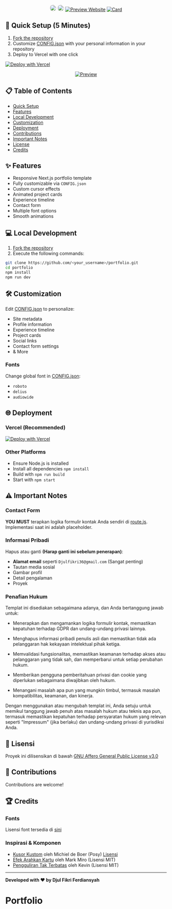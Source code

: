 <div align="center">
<a href="https://discord.gg/2UTkYj26B4"><img src="https://img.shields.io/badge/Discord_Server-7289DA?style=flat&logo=discord&logoColor=white" alt="Join Discord Server" style="border-radius: 15px; height: 20px;"></a>  
<a href="/" ><img src="https://wakatime.com/badge/user/018ea406-0db5-4668-8046-69289ce4a09e/project/a77fd0f2-6eee-4a71-aab3-916f96c273ec.svg" alt="Waka Time Stats" style="border-radius: 15px; height: 20px;"></a>  
<a href="https://max1mde.vercel.app"><img src="https://img.shields.io/badge/Preview-4CAF50?style=flat&logo=vercel&logoColor=white" alt="Preview Website" ></a>

  <a href="https://github.com/max1mde/fancy-readme-stats">
    <img 
      src="https://fancy-readme-stats.vercel.app/api/pin-wide/?username=max1mde&repo=portfolio&dark_bg=3&theme=red_rain&footer=Easy%20to%20Deploy%20Portfolio%20Template&title=Next.js%20Portfolio%20Template&description=Free%20open-source%20portfolio%20with%20customizable%20design%2C%0AResponsive%20layout%2C%20animated%20components%2C%20and%20easy%20setup&height=210" 
      alt="Card"
    />
  </a>
</div>


## 🚀 Quick Setup (5 Minutes)

1. [Fork the repository](https://github.com/Mystery223/portfolio/fork)
2. Customize [CONFIG.json](CONFIG.json) with your personal information in your repository
3. Deploy to Vercel with one click

[![Deploy with Vercel](https://vercel.com/button)](https://vercel.com/new/clone?repository-url=https://github.com/max1mde/portfolio)

<div align="center">
  <a href="preview.png">
    <img src="preview.png" alt="Preview" />
  </a>
</div>

## 📋 Table of Contents

- [Quick Setup](#-quick-setup-5-minutes)  
- [Features](#-features)  
- [Local Development](#-local-development)  
- [Customization](#-customization)  
- [Deployment](#-deployment)  
- [Contributions](#-contributions)  
- [Important Notes](#%EF%B8%8F-important-notes)  
- [License](#-license)  
- [Credits](#-credits)  

## ✨ Features

- Responsive Next.js portfolio template
- Fully customizable via `CONFIG.json`
- Custom cursor effects
- Animated project cards
- Experience timeline
- Contact form
- Multiple font options
- Smooth animations

## 💻 Local Development

1. [Fork the repository](https://github.com/Mystery223/portfolio/fork)
2. Execute the following commands:
```bash
git clone https://github.com/<your_username>/portfolio.git
cd portfolio
npm install
npm run dev
```

## 🛠 Customization

Edit [CONFIG.json](CONFIG.json) to personalize:
- Site metadata
- Profile information
- Experience timeline
- Project cards
- Social links
- Contact form settings
- & More

### Fonts
Change global font in [CONFIG.json](CONFIG.json):
- `roboto`
- `delius`
- `audiowide`

## 🌐 Deployment

### Vercel (Recommended)
[![Deploy with Vercel](https://vercel.com/button)](https://vercel.com/new/clone?repository-url=https://github.com/max1mde/portfolio)

### Other Platforms
- Ensure Node.js is installed
- Install all dependencies `npm install`
- Build with `npm run build`
- Start with `npm start`

## ⚠️ Important Notes

### Contact Form
**YOU MUST** terapkan logika formulir kontak Anda sendiri di [route.js](/src/app/api/contact/route.js). Implementasi saat ini adalah placeholder.

### Informasi Pribadi
Hapus atau ganti **(Harap ganti ini sebelum penerapan)**:
- **Alamat email** seperti `Djulfikri36@gmail.com` (Sangat penting)
- Tautan media sosial
- Gambar profil
- Detail pengalaman
- Proyek

### Penafian Hukum

Templat ini disediakan sebagaimana adanya, dan Anda bertanggung jawab untuk:

- Menerapkan dan mengamankan logika formulir kontak, memastikan kepatuhan terhadap GDPR dan undang-undang privasi lainnya.

- Menghapus informasi pribadi penulis asli dan memastikan tidak ada pelanggaran hak kekayaan intelektual pihak ketiga.

- Memvalidasi fungsionalitas, memastikan keamanan terhadap akses atau pelanggaran yang tidak sah, dan memperbarui untuk setiap perubahan hukum.

- Memberikan pengguna pemberitahuan privasi dan cookie yang diperlukan sebagaimana diwajibkan oleh hukum.

- Menangani masalah apa pun yang mungkin timbul, termasuk masalah kompatibilitas, keamanan, dan kinerja.

Dengan menggunakan atau mengubah templat ini, Anda setuju untuk memikul tanggung jawab penuh atas masalah hukum atau teknis apa pun, termasuk memastikan kepatuhan terhadap persyaratan hukum yang relevan seperti "Impressum" (jika berlaku) dan undang-undang privasi di yurisdiksi Anda.

## 📜 Lisensi

Proyek ini dilisensikan di bawah [GNU Affero General Public License v3.0](LICENSE)

## 🤝 Contributions

Contributions are welcome!  

## 🏆 Credits

### Fonts
Lisensi font tersedia di [sini](src/app/fonts/licenses/)

### Inspirasi & Komponen
- [Kusor Kustom](https://www.michieldb.nl/other/cursors/) oleh Michiel de Boer (Posy) [Lisensi](https://creativecommons.org/licenses/by-nc/4.0/deed.en)
- [Efek Arahkan Kartu](https://codepen.io/markmiro/pen/wbqMPa) oleh Mark Miro (Lisensi MIT)
- [Pengguliran Tak Terbatas](https://codepen.io/kevinpowell/pen/BavVLra) oleh Kevin (Lisensi MIT)

---

**Developed with ❤️ by Djul Fikri Ferdiansyah**
# Portfolio

